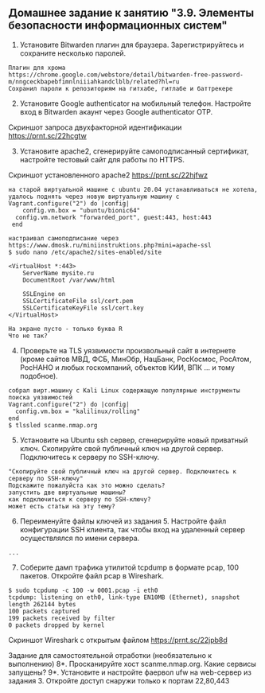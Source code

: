 ## Домашнее задание к занятию "3.9. Элементы безопасности информационных систем"

1. Установите Bitwarden плагин для браузера. Зарегистрируйтесь и сохраните несколько паролей.
```
Плагин для хрома
https://chrome.google.com/webstore/detail/bitwarden-free-password-m/nngceckbapebfimnlniiiahkandclblb/related?hl=ru
Сохранил пароли к репозиториям на гитхабе, гитлабе и баттрекере
```

2. Установите Google authenticator на мобильный телефон. Настройте вход в Bitwarden акаунт через Google authenticator OTP.

Скриншот запроса двухфакторной идентификации https://prnt.sc/22hcgtw

3. Установите apache2, сгенерируйте самоподписанный сертификат, настройте тестовый сайт для работы по HTTPS.

Скриншот установленного apache2 https://prnt.sc/22hjfwz
```
на старой виртуальной машине с ubuntu 20.04 устанавливаться не хотела, удалось поднять через новую виртуальную машину с
Vagrant.configure("2") do |config|
 	config.vm.box = "ubuntu/bionic64"
  config.vm.network "forwarded_port", guest:443, host:443
 end
 
настраивал самоподписание через https://www.dmosk.ru/miniinstruktions.php?mini=apache-ssl
$ sudo nano /etc/apache2/sites-enabled/site

<VirtualHost *:443>
    ServerName mysite.ru
    DocumentRoot /var/www/html

    SSLEngine on
    SSLCertificateFile ssl/cert.pem
    SSLCertificateKeyFile ssl/cert.key
</VirtualHost>

На экране пусто - только буква R
Что не так?
```

4. Проверьте на TLS уязвимости произвольный сайт в интернете (кроме сайтов МВД, ФСБ, МинОбр, НацБанк, РосКосмос, РосАтом, РосНАНО и любых госкомпаний, объектов КИИ, ВПК ... и тому подобное).
```
собрал вирт.машину с Kali Linux содержащую популярные инструменты поиска уязвимостей
Vagrant.configure("2") do |config|
  config.vm.box = "kalilinux/rolling"
end
$ tlssled scanme.nmap.org
```

5. Установите на Ubuntu ssh сервер, сгенерируйте новый приватный ключ. Скопируйте свой публичный ключ на другой сервер. Подключитесь к серверу по SSH-ключу.
```
"Скопируйте свой публичный ключ на другой сервер. Подключитесь к серверу по SSH-ключу"
Подскажите пожалуйста как это можно сделать?
запустить две виртуальные машины?
как подключиться к серверу по SSH-ключу?
может есть статьи на эту тему?
```

6. Переименуйте файлы ключей из задания 5. Настройте файл конфигурации SSH клиента, так чтобы вход на удаленный сервер осуществлялся по имени сервера.
```
...
```

7. Соберите дамп трафика утилитой tcpdump в формате pcap, 100 пакетов. Откройте файл pcap в Wireshark.
```
$ sudo tcpdump -c 100 -w 0001.pcap -i eth0 
tcpdump: listening on eth0, link-type EN10MB (Ethernet), snapshot length 262144 bytes
100 packets captured
199 packets received by filter
0 packets dropped by kernel
```
Скриншот Wireshark с открытым файлом https://prnt.sc/22jpb8d

Задание для самостоятельной отработки (необязательно к выполнению)
8*. Просканируйте хост scanme.nmap.org. Какие сервисы запущены?
9*. Установите и настройте фаервол ufw на web-сервер из задания 3. Откройте доступ снаружи только к портам 22,80,443

